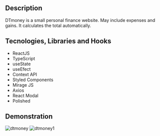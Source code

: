 ## Description

DTmoney is a small personal finance website. May include expenses and gains. It calculates the total automatically.

## Tecnologies, Libraries and Hooks

- ReactJS
- TypeScript
- useState
- useEfect
- Context API
- Styled Components
- Mirage JS
- Axios
- React Modal
- Polished

## Demonstration


![dtmoney](https://user-images.githubusercontent.com/82839108/179384586-dac076d6-d41c-415d-b488-674f8b52c774.PNG)
![dtmoney1](https://user-images.githubusercontent.com/82839108/179384590-f9a4bac9-f649-460d-9d8b-9c20d74343c6.PNG)
